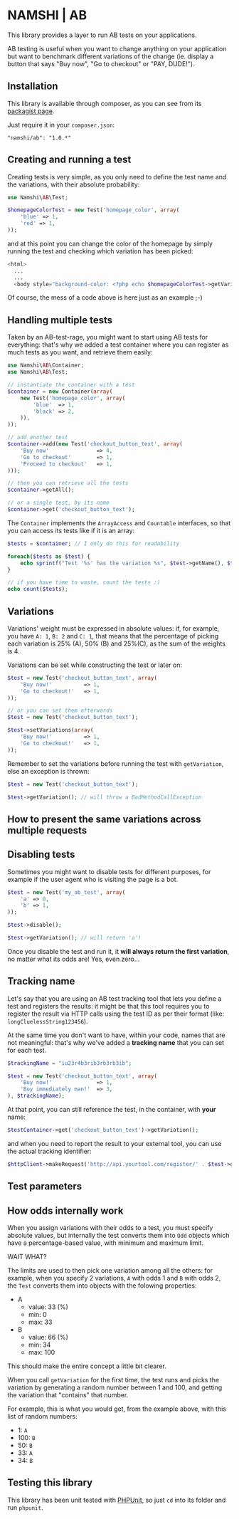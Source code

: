 # NAMSHI | AB

This library provides a layer to
run AB tests on your applications.

AB testing is useful when you want
to change anything on your application
but want to benchmark different variations
of the change (ie. display a button
that says "Buy now", "Go to checkout" or
"PAY, DUDE!").

## Installation

This library is available through composer,
as you can see from its
[packagist page](https://packagist.org/packages/namshi/ab).

Just require it in your `composer.json`:

```
"namshi/ab": "1.0.*"
```

## Creating and running a test

Creating tests is very simple, as you only need to
define the test name and the variations, with their
absolute probability:

``` php
use Namshi\AB\Test;

$homepageColorTest = new Test('homepage_color', array(
    'blue' => 1,
    'red' => 1,
));
```

and at this point you can change the color of the
homepage by simply running the test and checking
which variation has been picked:

``` php
<html>
  ...
  ...
  <body style="background-color: <?php echo $homepageColorTest->getVariation(); ?>">
```

Of course, the mess of a code above is here just
as an example ;-)

## Handling multiple tests

Taken by an AB-test-rage, you might want
to start using AB tests for everything:
that's why we added a test container where
you can register as much tests as you want,
and retrieve them easily:

``` php
use Namshi\AB\Container;
use Namshi\AB\Test;

// instantiate the container with a test
$container = new Container(array(
    new Test('homepage_color', array(
        'blue'  => 1,
        'black' => 2,
    )),
));

// add another test
$container->add(new Test('checkout_button_text', array(
    'Buy now'               => 4,
    'Go to checkout'        => 1,
    'Proceed to checkout'   => 1,
)));

// then you can retrieve all the tests
$container->getAll();

// or a single test, by its name
$container->get('checkout_button_text');
```

The `Container` implements the `ArrayAccess` and
`Countable` interfaces, so that you can access its
tests like if it is an array:

``` php
$tests = $container; // I only do this for readability

foreach($tests as $test) {
    echo sprintf("Test '%s' has the variation %s", $test->getName(), $test->getVariation());
}

// if you have time to waste, count the tests :)
echo count($tests);
```

## Variations

Variations' weight must be expressed in absolute values: if, for
example, you have `A: 1`, `B: 2` and `C: 1`, that means that the
percentage of picking each variation is 25% (A), 50% (B) and
25%(C), as the sum of the weights is 4.

Variations can be set while constructing the test or later on:

``` php
$test = new Test('checkout_button_text', array(
    'Buy now!'          => 1,
    'Go to checkout!'   => 1,
));

// or you can set them afterwards
$test = new Test('checkout_button_text');

$test->setVariations(array(
    'Buy now!'          => 1,
    'Go to checkout!'   => 1,
));
```

Remember to set the variations before running the test
with `getVariation`, else an exception is thrown:

``` php
$test = new Test('checkout_button_text');

$test->getVariation(); // will throw a BadMethodCallException
```

## How to present the same variations across multiple requests

## Disabling tests

Sometimes you might want to disable tests for different purposes,
for example if the user agent who is visiting the page is a bot.

``` php
$test = new Test('my_ab_test', array(
    'a' => 0,
    'b' => 1,
));

$test->disable();

$test->getVariation(); // will return 'a'!
```

Once you disable the test and run it, it **will
always return the first variation**, no matter what
its odds are! Yes, even zero...

## Tracking name

Let's say that you are using an AB test tracking
tool that lets you define a test and registers the
results: it might be that this tool requires you
to register the result via HTTP calls using the test
ID as per their format (like: `longCluelessString123456`).

At the same time you don't want to have, within
your code, names that are not meaningful:  that's why
we've added a **tracking name** that you can set for
each test.

``` php
$trackingName = "iu23r4b3rib3rb3rb3ib";

$test = new Test('checkout_button_text', array(
    'Buy now!'              => 1,
    'Buy immediately man!'  => 3,
), $trackingName);
```

At that point, you can still reference the test, in the
container, with **your** name:

``` php
$testContainer->get('checkout_button_text')->getVariation();
```

and when you need to report the result to your external
tool, you can use the actual tracking identifier:

``` php
$httpClient->makeRequest('http://api.yourtool.com/register/' . $test->getTrackingName() . '/' . $test->getVariation());
```

## Test parameters

## How odds internally work

When you assign variations with their odds to a test,
you must specify absolute values, but internally the
test converts them into `Odd` objects which have
a percentage-based value, with minimum and maximum limit.

WAIT WHAT?

The limits are used to then pick one variation among all
the others: for example, when you specify 2 variations, `A`
with odds 1 and `B` with odds 2, the `Test` converts them
into objects with the folowing properties:

* A
    * value:    33 (%)
    * min:      0
    * max:      33
* B
    * value:    66 (%)
    * min:      34
    * max:      100

This should make the entire concept a little bit
clearer.

When you call `getVariation` for the first time,
the test runs and picks the variation by generating
a random number between 1 and 100, and getting the
variation that "contains" that number.

For example, this is what you would get, from the
example above, with this list of random numbers:

* 1:    `A`
* 100:  `B`
* 50:   `B`
* 33:   `A`
* 34:   `B`

## Testing this library

This library has been unit tested with
[PHPUnit](http://phpunit.de/manual/current/en/index.html),
so just `cd` into its folder and run `phpunit`.